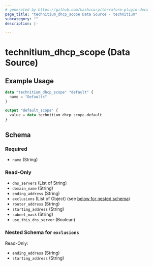 ```yaml
---
# generated by https://github.com/hashicorp/terraform-plugin-docs
page_title: "technitium_dhcp_scope Data Source - technitium"
subcategory: ""
description: |-
  
---
```


# technitium_dhcp_scope (Data Source)



## Example Usage

```terraform
data "technitium_dhcp_scope" "default" {
  name = "Defaults"
}

output "default_scope" {
  value = data.technitium_dhcp_scope.default
}
```

<!-- schema generated by tfplugindocs -->
## Schema

### Required

- `name` (String)

### Read-Only

- `dns_servers` (List of String)
- `domain_name` (String)
- `ending_address` (String)
- `exclusions` (List of Object) (see [below for nested schema](#nestedatt--exclusions))
- `router_address` (String)
- `starting_address` (String)
- `subnet_mask` (String)
- `use_this_dns_server` (Boolean)

<a id="nestedatt--exclusions"></a>
### Nested Schema for `exclusions`

Read-Only:

- `ending_address` (String)
- `starting_address` (String)
